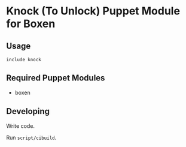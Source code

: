 # Knock (To Unlock) Puppet Module for Boxen

## Usage

```puppet
include knock
```

## Required Puppet Modules

* boxen

## Developing

Write code.

Run `script/cibuild`.

